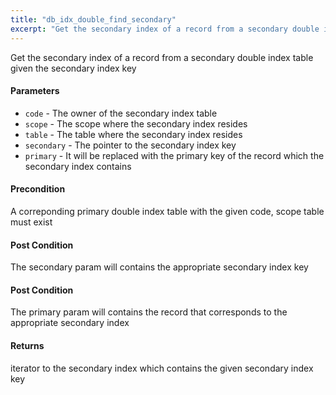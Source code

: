 ```yaml
---
title: "db_idx_double_find_secondary"
excerpt: "Get the secondary index of a record from a secondary double index table given the secondary index key."
---
```

Get the secondary index of a record from a secondary double index table given the secondary index key

#### Parameters
* `code` - The owner of the secondary index table 
* `scope` - The scope where the secondary index resides 
* `table` - The table where the secondary index resides 
* `secondary` - The pointer to the secondary index key 
* `primary` - It will be replaced with the primary key of the record which the secondary index contains 

#### Precondition
A correponding primary double index table with the given code, scope table must exist 

#### Post Condition
The secondary param will contains the appropriate secondary index key 

#### Post Condition
The primary param will contains the record that corresponds to the appropriate secondary index 

#### Returns
iterator to the secondary index which contains the given secondary index key